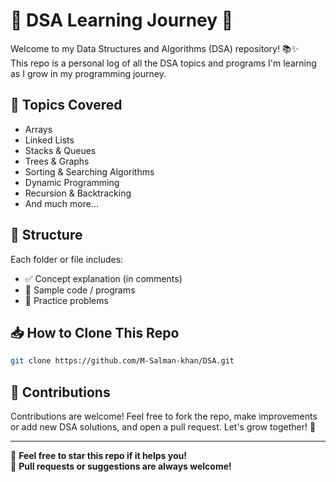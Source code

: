 # 🧠 DSA Learning Journey 🚀

Welcome to my Data Structures and Algorithms (DSA) repository! 📚✨  
This repo is a personal log of all the DSA topics and programs I'm learning as I grow in my programming journey.  

## 📌 Topics Covered
- Arrays
- Linked Lists
- Stacks & Queues
- Trees & Graphs
- Sorting & Searching Algorithms
- Dynamic Programming
- Recursion & Backtracking
- And much more...

## 📂 Structure
Each folder or file includes:
- ✅ Concept explanation (in comments)
- 🧪 Sample code / programs
- 📝 Practice problems

## 📥 How to Clone This Repo
```bash
git clone https://github.com/M-Salman-khan/DSA.git
```

## 🤝 Contributions
Contributions are welcome! Feel free to fork the repo, make improvements or add new DSA solutions, and open a pull request. Let's grow together! 🌱

---

🌟 **Feel free to star this repo if it helps you!**  
👀 **Pull requests or suggestions are always welcome!**
